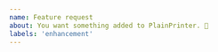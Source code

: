 ```yaml
---
name: Feature request
about: You want something added to PlainPrinter. 🎉
labels: 'enhancement'
---
```

